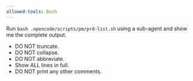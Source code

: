 ```yaml
---
allowed-tools: Bash
---
```


Run `bash .opencode/scripts/pm/prd-list.sh` using a sub-agent and show me the complete output.

- DO NOT truncate.
- DO NOT collapse.
- DO NOT abbreviate.
- Show ALL lines in full.
- DO NOT print any other comments.
